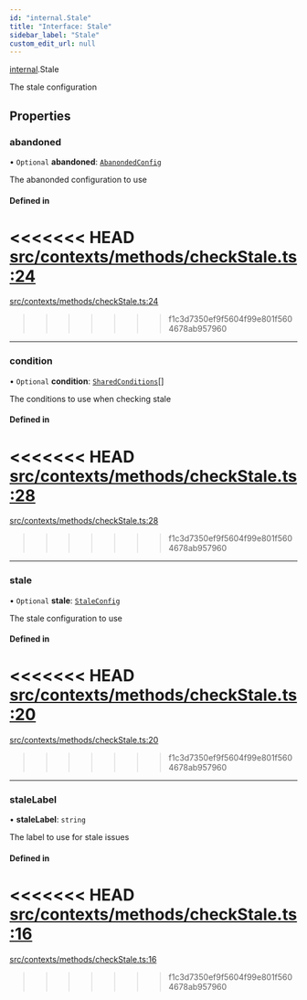 ```yaml
---
id: "internal.Stale"
title: "Interface: Stale"
sidebar_label: "Stale"
custom_edit_url: null
---
```


<!-- @format -->

[internal](../modules/internal.md).Stale

The stale configuration

## Properties

### abandoned

• `Optional` **abandoned**: [`AbanondedConfig`](internal.AbanondedConfig.md)

The abanonded configuration to use

#### Defined in

<<<<<<< HEAD
[src/contexts/methods/checkStale.ts:24](https://github.com/Resnovas/smartcloud/blob/b9e22a9/src/contexts/methods/checkStale.ts#L24)
=======
[src/contexts/methods/checkStale.ts:24](https://github.com/Resnovas/smartcloud/blob/b91f5b4/src/contexts/methods/checkStale.ts#L24)

> > > > > > > f1c3d7350ef9f5604f99e801f5604678ab957960

---

### condition

• `Optional` **condition**: [`SharedConditions`](SharedConditions.md)[]

The conditions to use when checking stale

#### Defined in

<<<<<<< HEAD
[src/contexts/methods/checkStale.ts:28](https://github.com/Resnovas/smartcloud/blob/b9e22a9/src/contexts/methods/checkStale.ts#L28)
=======
[src/contexts/methods/checkStale.ts:28](https://github.com/Resnovas/smartcloud/blob/b91f5b4/src/contexts/methods/checkStale.ts#L28)

> > > > > > > f1c3d7350ef9f5604f99e801f5604678ab957960

---

### stale

• `Optional` **stale**: [`StaleConfig`](internal.StaleConfig.md)

The stale configuration to use

#### Defined in

<<<<<<< HEAD
[src/contexts/methods/checkStale.ts:20](https://github.com/Resnovas/smartcloud/blob/b9e22a9/src/contexts/methods/checkStale.ts#L20)
=======
[src/contexts/methods/checkStale.ts:20](https://github.com/Resnovas/smartcloud/blob/b91f5b4/src/contexts/methods/checkStale.ts#L20)

> > > > > > > f1c3d7350ef9f5604f99e801f5604678ab957960

---

### staleLabel

• **staleLabel**: `string`

The label to use for stale issues

#### Defined in

<<<<<<< HEAD
[src/contexts/methods/checkStale.ts:16](https://github.com/Resnovas/smartcloud/blob/b9e22a9/src/contexts/methods/checkStale.ts#L16)
=======
[src/contexts/methods/checkStale.ts:16](https://github.com/Resnovas/smartcloud/blob/b91f5b4/src/contexts/methods/checkStale.ts#L16)

> > > > > > > f1c3d7350ef9f5604f99e801f5604678ab957960
